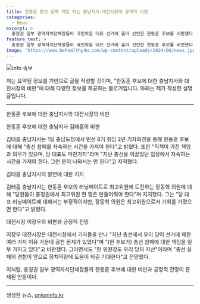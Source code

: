 ```yaml
---
title: 한동훈 총선 참패 책임 지는 충남지사·대전시장에 공개적 비판
categories:
  - News
excerpt: >
  충청권 일부 광역자치단체장들이 국민의힘 대표 선거에 출마 선언한 한동훈 후보를 비판했다. 김태흠 충남지사는 총선 참패를 자숙해야 한다며 비판했고, 이장우 대전시장은 공천 과정 문제가 있었다며 비판했다. 또한, 김 지사는 후보의 러닝메이트로 최고위원에 도전하는 장동혁 의원을 지지했으나, 당 대표 러닝메이트에 대해서는 부정적인 입장을 밝혔다.
feature_text: >
  충청권 일부 광역자치단체장들이 국민의힘 대표 선거에 출마 선언한 한동훈 후보를 비판했다. 김태흠 충남지사는 총선 참패를 자숙해야 한다며 비판했고, 이장우 대전시장은 공천 과정 문제가 있었다며 비판했다. 또한, 김 지사는 후보의 러닝메이트로 최고위원에 도전하는 장동혁 의원을 지지했으나, 당 대표 러닝메이트에 대해서는 부정적인 입장을 밝혔다.
image: 'https://www.behealthy4u.com/wp-content/uploads/2024/06/news.jpg'
---
```


<p><img src="https://www.behealthy4u.com/wp-content/uploads/2024/06/news.jpg" alt="info 속보" /></p>

<p>저는 요약된 정보를 기반으로 글을 작성할 것이며, "한동훈 후보에 대한 충남지사와 대전시장의 비판"에 대해 다양한 정보를 제공하는 블로거입니다. 아래는 제가 작성한 설명 글입니다.</p>

<hr />

<p>한동훈 후보에 대한 충남지사와 대전시장의 비판</p>

<p>한동훈 후보에 대한 충남지사 김태흠의 비판</p>

<p>김태흠 충남지사는 1일 충남도청에서 민선 8기 취임 2년 기자회견을 통해 한동훈 후보에 대해 "총선 참패를 자숙하는 시간을 가져야 한다"고 밝혔다. 또한 "직책이 가진 책임과 의무가 있으며, 당 대표도 마찬가지"라며 "지난 총선을 이끌었던 입장에서 자숙하는 시간을 가져야 한다. 그런 분이 나와서는 안 된다"고 지적했다.</p>

<p>김태흠 충남지사의 발언에 대한 지지</p>

<p>김태흠 충남지사는 한동훈 후보의 러닝메이트로 최고위원에 도전하는 장동혁 의원에 대해 "당원들이 충청권에서 최고위원 한 명은 만들어줘야 한다"며 지지했다. 그는 "당 대표 러닝메이트에 대해서는 부정적이지만, 장동혁 의원은 최고위원으로서 기회를 가졌으면 한다"고 밝혔다.</p>

<p>대전시장 이장우의 비판과 긍정적 전망</p>

<p>이장우 대전시장은 대전시청에서 기자들을 만나 "지난 총선에서 우리 당이 선거에 패한 여러 가지 이유 가운데 공천 문제가 있었다"며 "(한 후보가) 총선 참패에 대한 책임을 일부 가지고 있다"고 비판했다. 그러면서도 "한 위원장도 우리 당의 자산"이라며 "총선 실패의 경험이 앞으로 정치역량에 도움이 되길 기대한다"고 전망했다.</p>

<p>이처럼, 충청권 일부 광역자치단체장들의 한동훈 후보에 대한 비판과 긍정적 전망이 혼재된 반응이다.</p>

<hr />

<p data-ke-size="size16"></p>
생생한 뉴스, <a href="https://onioninfo.kr" rel="dofollow">onioninfo.kr</a>


